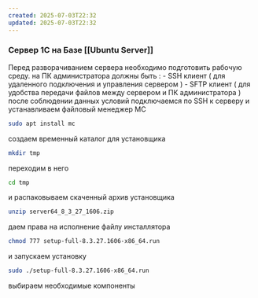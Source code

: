 ```yaml
---
created: 2025-07-03T22:32
updated: 2025-07-03T22:32
---
```

### Сервер 1С на Базе [[Ubuntu Server]] 
Перед разворачиванием сервера необходимо подготовить рабочую среду.
	на ПК администратора должны быть :
		- SSH клиент ( для удаленного подключения и управления сервером )
		- SFTP клиент  ( для удобства передачи файлов между сервером и ПК администратора )
после соблюдении данных условий подключаемся по SSH к серверу и устанавливаем файловый менеджер MC

```sh
sudo apt install mc
```

создаем временный каталог для установщика 

```sh
mkdir tmp
```

переходим в него 

```sh
cd tmp
```

и распаковываем скаченный архив установщика 

```sh
unzip server64_8_3_27_1606.zip
```

даем права на исполнение файлу инсталлятора

```sh
chmod 777 setup-full-8.3.27.1606-x86_64.run
```

и запускаем установку

```sh
sudo ./setup-full-8.3.27.1606-x86_64.run
```

выбираем необходимые компоненты